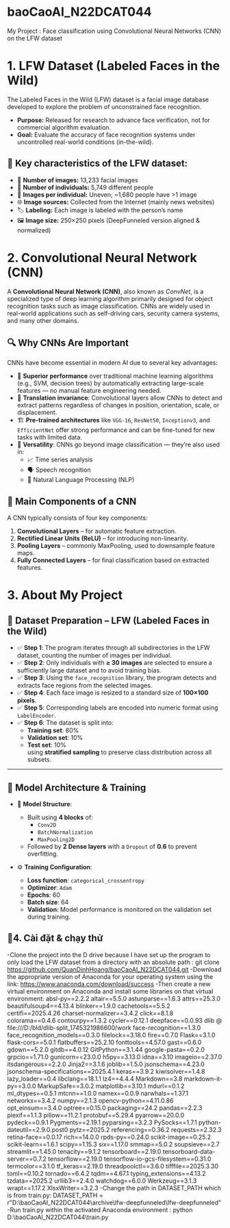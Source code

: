 # baoCaoAI_N22DCAT044

My Project : Face classification using Convolutional Neural Networks (CNN) on the LFW dataset

# 1. LFW Dataset (Labeled Faces in the Wild)

The Labeled Faces in the Wild (LFW) dataset is a facial image database developed to explore the problem of unconstrained face recognition.

- **Purpose:** Released for research to advance face verification, not for commercial algorithm evaluation.
- **Goal:** Evaluate the accuracy of face recognition systems under uncontrolled real-world conditions (in-the-wild).

## 🔑 Key characteristics of the LFW dataset:

- 📸 **Number of images:** 13,233 facial images  
- 👥 **Number of individuals:** 5,749 different people  
- 🔁 **Images per individual:** Uneven; ~1,680 people have >1 image  
- 🌐 **Image sources:** Collected from the Internet (mainly news websites)  
- 🏷️ **Labeling:** Each image is labeled with the person’s name  
- 🖼️ **Image size:** 250×250 pixels (DeepFunneled version aligned & normalized)



# 2. Convolutional Neural Network (CNN)

A **Convolutional Neural Network (CNN)**, also known as *ConvNet*, is a specialized type of deep learning algorithm primarily designed for object recognition tasks such as image classification. CNNs are widely used in real-world applications such as self-driving cars, security camera systems, and many other domains.

## 🔍 Why CNNs Are Important

CNNs have become essential in modern AI due to several key advantages:

- 🚀 **Superior performance** over traditional machine learning algorithms (e.g., SVM, decision trees) by automatically extracting large-scale features — no manual feature engineering needed.
- 🧠 **Translation invariance**: Convolutional layers allow CNNs to detect and extract patterns regardless of changes in position, orientation, scale, or displacement.
- 🏗️ **Pre-trained architectures** like `VGG-16`, `ResNet50`, `Inceptionv3`, and `EfficientNet` offer strong performance and can be fine-tuned for new tasks with limited data.
- 🔄 **Versatility**: CNNs go beyond image classification — they’re also used in:
  - 📈 Time series analysis  
  - 🗣️ Speech recognition  
  - 📝 Natural Language Processing (NLP)

## 🧩 Main Components of a CNN

A CNN typically consists of four key components:

1. **Convolutional Layers** – for automatic feature extraction.  
2. **Rectified Linear Units (ReLU)** – for introducing non-linearity.  
3. **Pooling Layers** – commonly MaxPooling, used to downsample feature maps.  
4. **Fully Connected Layers** – for final classification based on extracted features.


# 3. About My Project

## 📁 Dataset Preparation – LFW (Labeled Faces in the Wild)

- ✅ **Step 1**: The program iterates through all subdirectories in the LFW dataset, counting the number of images per individual.
- ✅ **Step 2**: Only individuals with **≥ 30 images** are selected to ensure a sufficiently large dataset and to avoid training bias.
- ✅ **Step 3**: Using the `face_recognition` library, the program detects and extracts face regions from the selected images.
- ✅ **Step 4**: Each face image is resized to a standard size of **100×100 pixels**.
- ✅ **Step 5**: Corresponding labels are encoded into numeric format using `LabelEncoder`.
- ✅ **Step 6**: The dataset is split into:
  - **Training set**: 80%  
  - **Validation set**: 10%  
  - **Test set**: 10%  
  using **stratified sampling** to preserve class distribution across all subsets.

---

## 🧠 Model Architecture & Training

- 🧩 **Model Structure**:
  - Built using **4 blocks** of:
    - `Conv2D`
    - `BatchNormalization`
    - `MaxPooling2D`
  - Followed by **2 Dense layers** with a `Dropout` of **0.6** to prevent overfitting.

- ⚙️ **Training Configuration**:
  - **Loss function**: `categorical_crossentropy`
  - **Optimizer**: `Adam`
  - **Epochs**: 60
  - **Batch size**: 64
  - **Validation**: Model performance is monitored on the validation set during training.


## 🚀4. Cài đặt & chạy thử
-Clone the project into the D drive because I have set up the program to only load the LFW dataset from a directory with an absolute path :
git clone https://github.com/QuanDinhHoang/baoCaoAI_N22DCAT044.git
-Download the appropriate version of Anaconda for your operating system using the link: https://www.anaconda.com/download/success
-Then create a new virtual environment on Anaconda and install some libraries on that virtual environment:
absl-py==2.2.2
altair==5.5.0
astunparse==1.6.3
attrs==25.3.0
beautifulsoup4==4.13.4
blinker==1.9.0
cachetools==5.5.2
certifi==2025.4.26
charset-normalizer==3.4.2
click==8.1.8
colorama==0.4.6
contourpy==1.3.2
cycler==0.12.1
deepface==0.0.93
dlib @ file:///D:/bld/dlib-split_1745321986600/work
face-recognition==1.3.0
face_recognition_models==0.3.0
filelock==3.18.0
fire==0.7.0
Flask==3.1.0
flask-cors==5.0.1
flatbuffers==25.2.10
fonttools==4.57.0
gast==0.6.0
gdown==5.2.0
gitdb==4.0.12
GitPython==3.1.44
google-pasta==0.2.0
grpcio==1.71.0
gunicorn==23.0.0
h5py==3.13.0
idna==3.10
imageio==2.37.0
itsdangerous==2.2.0
Jinja2==3.1.6
joblib==1.5.0
jsonschema==4.23.0
jsonschema-specifications==2025.4.1
keras==3.9.2
kiwisolver==1.4.8
lazy_loader==0.4
libclang==18.1.1
lz4==4.4.4
Markdown==3.8
markdown-it-py==3.0.0
MarkupSafe==3.0.2
matplotlib==3.10.1
mdurl==0.1.2
ml_dtypes==0.5.1
mtcnn==1.0.0
namex==0.0.9
narwhals==1.37.1
networkx==3.4.2
numpy==2.1.3
opencv-python==4.11.0.86
opt_einsum==3.4.0
optree==0.15.0
packaging==24.2
pandas==2.2.3
piexif==1.1.3
pillow==11.2.1
protobuf==5.29.4
pyarrow==20.0.0
pydeck==0.9.1
Pygments==2.19.1
pyparsing==3.2.3
PySocks==1.7.1
python-dateutil==2.9.0.post0
pytz==2025.2
referencing==0.36.2
requests==2.32.3
retina-face==0.0.17
rich==14.0.0
rpds-py==0.24.0
scikit-image==0.25.2
scikit-learn==1.6.1
scipy==1.15.3
six==1.17.0
smmap==5.0.2
soupsieve==2.7
streamlit==1.45.0
tenacity==9.1.2
tensorboard==2.19.0
tensorboard-data-server==0.7.2
tensorflow==2.19.0
tensorflow-io-gcs-filesystem==0.31.0
termcolor==3.1.0
tf_keras==2.19.0
threadpoolctl==3.6.0
tifffile==2025.3.30
toml==0.10.2
tornado==6.4.2
tqdm==4.67.1
typing_extensions==4.13.2
tzdata==2025.2
urllib3==2.4.0
watchdog==6.0.0
Werkzeug==3.1.3
wrapt==1.17.2
XlsxWriter==3.2.3
-Change the path in DATASET_PATH which is from train.py:
DATASET_PATH = r"D:\baoCaoAI_N22DCAT044\archive\lfw-deepfunneled\lfw-deepfunneled"
-Run train.py within the activated Anaconda environment :
python D:\baoCaoAI_N22DCAT044\train.py

